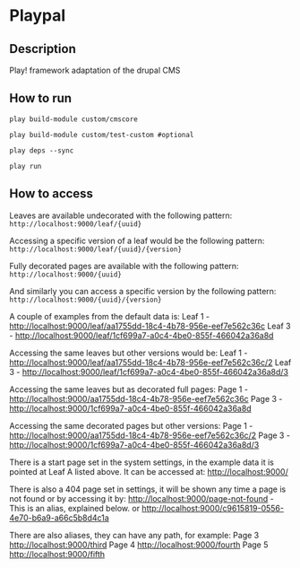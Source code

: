 Playpal
=======

Description
-----------
Play! framework adaptation of the drupal CMS

How to run
----------

`play build-module custom/cmscore`

`play build-module custom/test-custom #optional`

`play deps --sync`

`play run`

How to access
-------------

Leaves are available undecorated with the following pattern:
`http://localhost:9000/leaf/{uuid}`

Accessing a specific version of a leaf would be the following pattern:
`http://localhost:9000/leaf/{uuid}/{version}`

Fully decorated pages are available with the following pattern:
`http://localhost:9000/{uuid}`

And similarly you can access a specific version by the following pattern:
`http://localhost:9000/{uuid}/{version}`

A couple of examples from the default data is:
Leaf 1 - [http://localhost:9000/leaf/aa1755dd-18c4-4b78-956e-eef7e562c36c](http://localhost:9000/leaf/aa1755dd-18c4-4b78-956e-eef7e562c36c)
Leaf 3 - [http://localhost:9000/leaf/1cf699a7-a0c4-4be0-855f-466042a36a8d](http://localhost:9000/leaf/1cf699a7-a0c4-4be0-855f-466042a36a8d)


Accessing the same leaves but other versions would be:
Leaf 1 - [http://localhost:9000/leaf/aa1755dd-18c4-4b78-956e-eef7e562c36c/2](http://localhost:9000/leaf/aa1755dd-18c4-4b78-956e-eef7e562c36c/2)
Leaf 3 - [http://localhost:9000/leaf/1cf699a7-a0c4-4be0-855f-466042a36a8d/3](http://localhost:9000/leaf/1cf699a7-a0c4-4be0-855f-466042a36a8d/3)


Accessing the same leaves but as decorated full pages:
Page 1 - [http://localhost:9000/aa1755dd-18c4-4b78-956e-eef7e562c36c](http://localhost:9000/aa1755dd-18c4-4b78-956e-eef7e562c36c)
Page 3 - [http://localhost:9000/1cf699a7-a0c4-4be0-855f-466042a36a8d](http://localhost:9000/1cf699a7-a0c4-4be0-855f-466042a36a8d)


Accessing the same decorated pages but other versions:
Page 1 - [http://localhost:9000/aa1755dd-18c4-4b78-956e-eef7e562c36c/2](http://localhost:9000/aa1755dd-18c4-4b78-956e-eef7e562c36c/2)
Page 3 - [http://localhost:9000/1cf699a7-a0c4-4be0-855f-466042a36a8d/3](http://localhost:9000/1cf699a7-a0c4-4be0-855f-466042a36a8d/3)


There is a start page set in the system settings, in the example data it is pointed at Leaf A listed above. It can be accessed at:
[http://localhost:9000/](http://localhost:9000/)

There is also a 404 page set in settings, it will be shown any time a page is not found or by accessing it by:
[http://localhost:9000/page-not-found](http://localhost:9000/page-not-found) - This is an alias, explained below.
or
[http://localhost:9000/c9615819-0556-4e70-b6a9-a66c5b8d4c1a](http://localhost:9000/c9615819-0556-4e70-b6a9-a66c5b8d4c1a)


There are also aliases, they can have any path, for example:
Page 3 [http://localhost:9000/third](http://localhost:9000/third)
Page 4 [http://localhost:9000/fourth](http://localhost:9000/fourth)
Page 5 [http://localhost:9000/fifth](http://localhost:9000/fifth)


